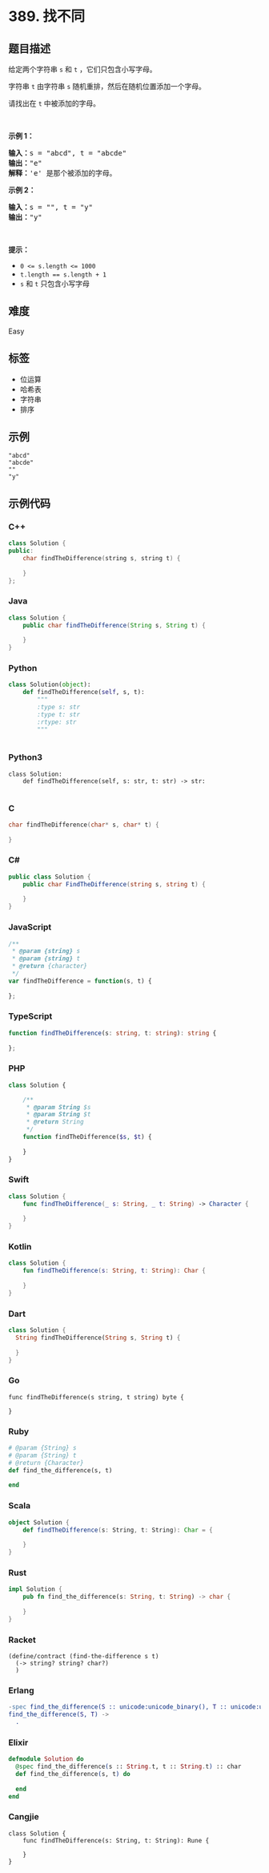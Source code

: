 # 389. 找不同

## 题目描述

<p>给定两个字符串 <code>s</code> 和 <code>t</code>&nbsp;，它们只包含小写字母。</p>

<p>字符串 <code>t</code>&nbsp;由字符串 <code>s</code> 随机重排，然后在随机位置添加一个字母。</p>

<p>请找出在 <code>t</code>&nbsp;中被添加的字母。</p>

<p>&nbsp;</p>

<p><strong>示例 1：</strong></p>

<pre>
<strong>输入：</strong>s = "abcd", t = "abcde"
<strong>输出：</strong>"e"
<strong>解释：</strong>'e' 是那个被添加的字母。
</pre>

<p><strong>示例 2：</strong></p>

<pre>
<strong>输入：</strong>s = "", t = "y"
<strong>输出：</strong>"y"
</pre>

<p>&nbsp;</p>

<p><strong>提示：</strong></p>

<ul>
	<li><code>0 &lt;= s.length &lt;= 1000</code></li>
	<li><code>t.length == s.length + 1</code></li>
	<li><code>s</code> 和 <code>t</code> 只包含小写字母</li>
</ul>


## 难度

Easy

## 标签

- 位运算
- 哈希表
- 字符串
- 排序

## 示例

```
"abcd"
"abcde"
""
"y"
```

## 示例代码

### C++

```cpp
class Solution {
public:
    char findTheDifference(string s, string t) {
        
    }
};
```

### Java

```java
class Solution {
    public char findTheDifference(String s, String t) {
        
    }
}
```

### Python

```python
class Solution(object):
    def findTheDifference(self, s, t):
        """
        :type s: str
        :type t: str
        :rtype: str
        """
        
```

### Python3

```python3
class Solution:
    def findTheDifference(self, s: str, t: str) -> str:
        
```

### C

```c
char findTheDifference(char* s, char* t) {
    
}
```

### C#

```csharp
public class Solution {
    public char FindTheDifference(string s, string t) {
        
    }
}
```

### JavaScript

```javascript
/**
 * @param {string} s
 * @param {string} t
 * @return {character}
 */
var findTheDifference = function(s, t) {
    
};
```

### TypeScript

```typescript
function findTheDifference(s: string, t: string): string {
    
};
```

### PHP

```php
class Solution {

    /**
     * @param String $s
     * @param String $t
     * @return String
     */
    function findTheDifference($s, $t) {
        
    }
}
```

### Swift

```swift
class Solution {
    func findTheDifference(_ s: String, _ t: String) -> Character {
        
    }
}
```

### Kotlin

```kotlin
class Solution {
    fun findTheDifference(s: String, t: String): Char {
        
    }
}
```

### Dart

```dart
class Solution {
  String findTheDifference(String s, String t) {
    
  }
}
```

### Go

```golang
func findTheDifference(s string, t string) byte {
    
}
```

### Ruby

```ruby
# @param {String} s
# @param {String} t
# @return {Character}
def find_the_difference(s, t)
    
end
```

### Scala

```scala
object Solution {
    def findTheDifference(s: String, t: String): Char = {
        
    }
}
```

### Rust

```rust
impl Solution {
    pub fn find_the_difference(s: String, t: String) -> char {
        
    }
}
```

### Racket

```racket
(define/contract (find-the-difference s t)
  (-> string? string? char?)
  )
```

### Erlang

```erlang
-spec find_the_difference(S :: unicode:unicode_binary(), T :: unicode:unicode_binary()) -> char().
find_the_difference(S, T) ->
  .
```

### Elixir

```elixir
defmodule Solution do
  @spec find_the_difference(s :: String.t, t :: String.t) :: char
  def find_the_difference(s, t) do
    
  end
end
```

### Cangjie

```cangjie
class Solution {
    func findTheDifference(s: String, t: String): Rune {

    }
}
```

